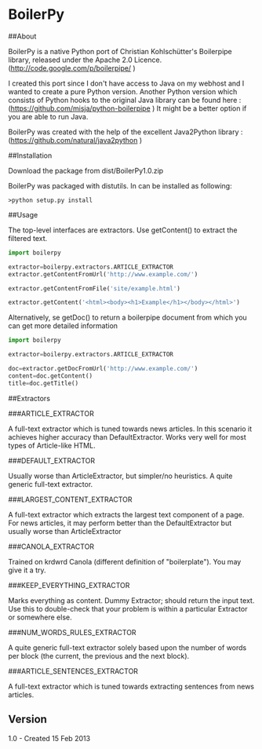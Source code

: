 # BoilerPy

##About

BoilerPy is a native Python port of Christian Kohlschütter's Boilerpipe library, released under the Apache 2.0 Licence. (http://code.google.com/p/boilerpipe/
)

I created this port since I don't have access to Java on my webhost and I wanted to create a pure Python version.  Another Python version which consists of Python hooks to the original Java library can be found here : (https://github.com/misja/python-boilerpipe
)  It might be a better option if you are able to run Java.

BoilerPy was created with the help of the excellent Java2Python library :(https://github.com/natural/java2python
)


##Installation

Download the package from dist/BoilerPy1.0.zip

BoilerPy was packaged with distutils.  In can be installed as following:

```
>python setup.py install
```

##Usage

The top-level interfaces are extractors.  Use getContent() to extract the filtered text.

```python
import boilerpy

extractor=boilerpy.extractors.ARTICLE_EXTRACTOR
extractor.getContentFromUrl('http://www.example.com/')

extractor.getContentFromFile('site/example.html')

extractor.getContent('<html><body><h1>Example</h1></body></html>')

```

Alternatively, se getDoc() to return a boilerpipe document from which you can get more detailed information

```python
import boilerpy

extractor=boilerpy.extractors.ARTICLE_EXTRACTOR

doc=extractor.getDocFromUrl('http://www.example.com/')
content=doc.getContent()
title=doc.getTitle()

```

##Extractors

###ARTICLE_EXTRACTOR

A full-text extractor which is tuned towards news articles. In this scenario it achieves higher accuracy than DefaultExtractor. Works very well for most types of Article-like HTML.


###DEFAULT_EXTRACTOR

Usually worse than ArticleExtractor, but simpler/no heuristics.  A quite generic full-text extractor. 


###LARGEST_CONTENT_EXTRACTOR

A full-text extractor which extracts the largest text component of a page.  For news articles, it may perform better than the DefaultExtractor but usually worse than ArticleExtractor


###CANOLA_EXTRACTOR

Trained on krdwrd Canola (different definition of "boilerplate"). You may give it a try.


###KEEP_EVERYTHING_EXTRACTOR

Marks everything as content. Dummy Extractor; should return the input text. Use this to double-check that your problem is within a particular Extractor or somewhere else.


###NUM_WORDS_RULES_EXTRACTOR

A quite generic full-text extractor solely based upon the number of words per block (the current, the previous and the next block).


###ARTICLE_SENTENCES_EXTRACTOR

A full-text extractor which is tuned towards extracting sentences from news articles.

## Version

1.0 - Created 15 Feb 2013